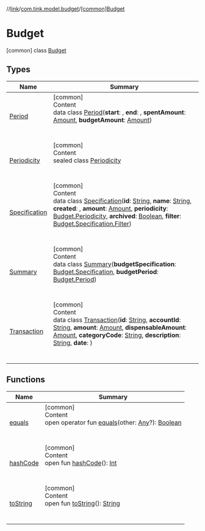 //[link](../../index.md)/[com.tink.model.budget](../index.md)/[[common]Budget](index.md)



# Budget  
 [common] class [Budget](index.md)   


## Types  
  
|  Name|  Summary| 
|---|---|
| <a name="com.tink.model.budget/Budget.Period///PointingToDeclaration/"></a>[Period](-period/index.md)| <a name="com.tink.model.budget/Budget.Period///PointingToDeclaration/"></a>[common]  <br>Content  <br>data class [Period](-period/index.md)(**start**: <ERROR CLASS>, **end**: <ERROR CLASS>, **spentAmount**: [Amount](../../com.tink.model.misc/[common]-amount/index.md), **budgetAmount**: [Amount](../../com.tink.model.misc/[common]-amount/index.md))  <br><br><br>
| <a name="com.tink.model.budget/Budget.Periodicity///PointingToDeclaration/"></a>[Periodicity](-periodicity/index.md)| <a name="com.tink.model.budget/Budget.Periodicity///PointingToDeclaration/"></a>[common]  <br>Content  <br>sealed class [Periodicity](-periodicity/index.md)  <br><br><br>
| <a name="com.tink.model.budget/Budget.Specification///PointingToDeclaration/"></a>[Specification](-specification/index.md)| <a name="com.tink.model.budget/Budget.Specification///PointingToDeclaration/"></a>[common]  <br>Content  <br>data class [Specification](-specification/index.md)(**id**: [String](https://kotlinlang.org/api/latest/jvm/stdlib/kotlin/-string/index.html), **name**: [String](https://kotlinlang.org/api/latest/jvm/stdlib/kotlin/-string/index.html), **created**: <ERROR CLASS>, **amount**: [Amount](../../com.tink.model.misc/[common]-amount/index.md), **periodicity**: [Budget.Periodicity](-periodicity/index.md), **archived**: [Boolean](https://kotlinlang.org/api/latest/jvm/stdlib/kotlin/-boolean/index.html), **filter**: [Budget.Specification.Filter](-specification/-filter/index.md))  <br><br><br>
| <a name="com.tink.model.budget/Budget.Summary///PointingToDeclaration/"></a>[Summary](-summary/index.md)| <a name="com.tink.model.budget/Budget.Summary///PointingToDeclaration/"></a>[common]  <br>Content  <br>data class [Summary](-summary/index.md)(**budgetSpecification**: [Budget.Specification](-specification/index.md), **budgetPeriod**: [Budget.Period](-period/index.md))  <br><br><br>
| <a name="com.tink.model.budget/Budget.Transaction///PointingToDeclaration/"></a>[Transaction](-transaction/index.md)| <a name="com.tink.model.budget/Budget.Transaction///PointingToDeclaration/"></a>[common]  <br>Content  <br>data class [Transaction](-transaction/index.md)(**id**: [String](https://kotlinlang.org/api/latest/jvm/stdlib/kotlin/-string/index.html), **accountId**: [String](https://kotlinlang.org/api/latest/jvm/stdlib/kotlin/-string/index.html), **amount**: [Amount](../../com.tink.model.misc/[common]-amount/index.md), **dispensableAmount**: [Amount](../../com.tink.model.misc/[common]-amount/index.md), **categoryCode**: [String](https://kotlinlang.org/api/latest/jvm/stdlib/kotlin/-string/index.html), **description**: [String](https://kotlinlang.org/api/latest/jvm/stdlib/kotlin/-string/index.html), **date**: <ERROR CLASS>)  <br><br><br>


## Functions  
  
|  Name|  Summary| 
|---|---|
| <a name="kotlin/Any/equals/#kotlin.Any?/PointingToDeclaration/"></a>[equals](../../com.tink.service.user/[common]-user-profile-service-impl/index.md#%5Bkotlin%2FAny%2Fequals%2F%23kotlin.Any%3F%2FPointingToDeclaration%2F%5D%2FFunctions%2F1135467963)| <a name="kotlin/Any/equals/#kotlin.Any?/PointingToDeclaration/"></a>[common]  <br>Content  <br>open operator fun [equals](../../com.tink.service.user/[common]-user-profile-service-impl/index.md#%5Bkotlin%2FAny%2Fequals%2F%23kotlin.Any%3F%2FPointingToDeclaration%2F%5D%2FFunctions%2F1135467963)(other: [Any](https://kotlinlang.org/api/latest/jvm/stdlib/kotlin/-any/index.html)?): [Boolean](https://kotlinlang.org/api/latest/jvm/stdlib/kotlin/-boolean/index.html)  <br><br><br>
| <a name="kotlin/Any/hashCode/#/PointingToDeclaration/"></a>[hashCode](../../com.tink.service.user/[common]-user-profile-service-impl/index.md#%5Bkotlin%2FAny%2FhashCode%2F%23%2FPointingToDeclaration%2F%5D%2FFunctions%2F1135467963)| <a name="kotlin/Any/hashCode/#/PointingToDeclaration/"></a>[common]  <br>Content  <br>open fun [hashCode](../../com.tink.service.user/[common]-user-profile-service-impl/index.md#%5Bkotlin%2FAny%2FhashCode%2F%23%2FPointingToDeclaration%2F%5D%2FFunctions%2F1135467963)(): [Int](https://kotlinlang.org/api/latest/jvm/stdlib/kotlin/-int/index.html)  <br><br><br>
| <a name="kotlin/Any/toString/#/PointingToDeclaration/"></a>[toString](../../com.tink.service.user/[common]-user-profile-service-impl/index.md#%5Bkotlin%2FAny%2FtoString%2F%23%2FPointingToDeclaration%2F%5D%2FFunctions%2F1135467963)| <a name="kotlin/Any/toString/#/PointingToDeclaration/"></a>[common]  <br>Content  <br>open fun [toString](../../com.tink.service.user/[common]-user-profile-service-impl/index.md#%5Bkotlin%2FAny%2FtoString%2F%23%2FPointingToDeclaration%2F%5D%2FFunctions%2F1135467963)(): [String](https://kotlinlang.org/api/latest/jvm/stdlib/kotlin/-string/index.html)  <br><br><br>

